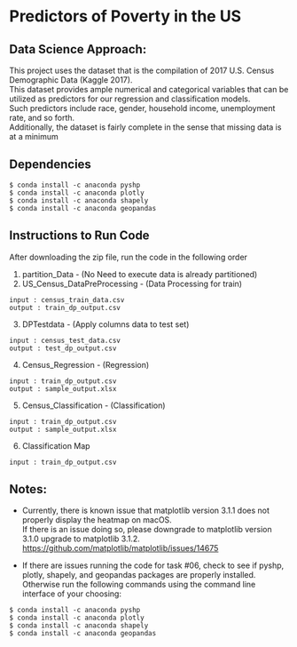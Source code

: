 # Predictors of Poverty in the US

## Data Science Approach:
This project uses the dataset that is the compilation of 2017 U.S. Census Demographic Data (Kaggle 2017). <br> 
This dataset provides ample numerical and categorical variables that can be utilized as predictors for our regression and classification models. <br>
Such predictors include race, gender, household income, unemployment rate, and so forth. <br> 
Additionally, the dataset is fairly complete in the sense that missing data is at a minimum <br>	

## Dependencies
```
$ conda install -c anaconda pyshp
$ conda install -c anaconda plotly
$ conda install -c anaconda shapely
$ conda install -c anaconda geopandas
```

## Instructions to Run Code 
After downloading the zip file, run the code in the following order <br> 
1. partition_Data - (No Need to execute data is already partitioned)
2. US_Census_DataPreProcessing - (Data Processing for train) 
```
input : census_train_data.csv
output : train_dp_output.csv
```
3. DPTestdata - (Apply columns data to test set) 
```
input : census_test_data.csv
output : test_dp_output.csv
```
4. Census_Regression - (Regression)
```
input : train_dp_output.csv
output : sample_output.xlsx
```
5. Census_Classification - (Classification)
```
input : train_dp_output.csv
output : sample_output.xlsx
```
6. Classification Map 
```
input : train_dp_output.csv
```

## Notes: 
* Currently, there is known issue that matplotlib version 3.1.1 does not properly display the heatmap on macOS. <br>
If there is an issue doing so, please downgrade to matplotlib version 3.1.0 upgrade to matplotlib 3.1.2. <br>
https://github.com/matplotlib/matplotlib/issues/14675

* If there are issues running the code for task #06, check to see if pyshp, plotly, shapely, and geopandas packages are properly installed. <br>
Otherwise run the following commands using the command line interface of your choosing:
```
$ conda install -c anaconda pyshp
$ conda install -c anaconda plotly
$ conda install -c anaconda shapely
$ conda install -c anaconda geopandas
```

